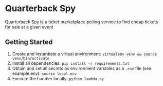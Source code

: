 # Quarterback Spy

Quarterback Spy is a ticket marketplace polling service to find cheap tickets for sale at a given event

## Getting Started

1. Create and instantiate a virtual environment: `virtualenv venv && source venv/bin/activate`
2. Install all dependencies: `pip install -r requirements.txt`
3. Obtain and set all secrets as environment variables as a `.env` file (see example.env): `source local.env`
4. Execute the handler locally: `python lambda.py`

